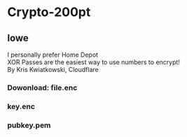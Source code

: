 # Crypto-200pt
## lowe
I personally prefer Home Depot</br>
XOR Passes are the easiest way to use numbers to encrypt!</br>
By Kris Kwiatkowski, Cloudflare
### Dowonload: file.enc
###            key.enc
###            pubkey.pem
